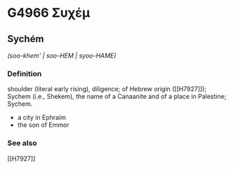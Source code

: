 # G4966 Συχέμ

## Sychém

_(soo-khem' | soo-HEM | syoo-HAME)_

### Definition

shoulder (literal early rising), diligence; of Hebrew origin ([[H7927]]); Sychem (i.e., Shekem), the name of a Canaanite and of a place in Palestine; Sychem.

- a city in Ephraim
- the son of Emmor

### See also

[[H7927]]

